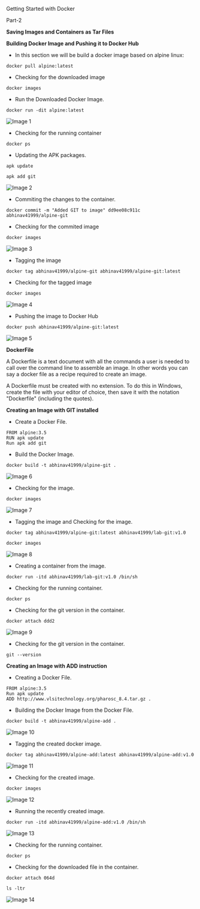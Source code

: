 Getting Started with Docker

Part-2

**Saving Images and Containers as Tar Files**


**Building Docker Image and Pushing it to Docker Hub**

- In this section we will be build a docker image based on alpine linux:

```
docker pull alpine:latest
```

- Checking for the downloaded image

```
docker images
```

- Run the Downloaded Docker Image.

```
docker run -dit alpine:latest
```
![Image 1](https://github.com/cloud-devops-enthusiast/DevOpsRoadmap2023/blob/ab601d821faa8d675c728a6317ad30514bf73975/Images/Screenshot%202023-05-23%20223046.png)

- Checking for the running container

```
docker ps
```

- Updating the APK packages.

```
apk update

apk add git

```

![Image 2](https://github.com/cloud-devops-enthusiast/DevOpsRoadmap2023/blob/ab601d821faa8d675c728a6317ad30514bf73975/Images/Screenshot%202023-05-23%20223834.png)

- Commiting the changes to the container.

```
docker commit -m "Added GIT to image" dd9ee08c911c abhinav41999/alpine-git
```

- Checking for the commited image

```
docker images
```

![Image 3](https://github.com/cloud-devops-enthusiast/DevOpsRoadmap2023/blob/ab601d821faa8d675c728a6317ad30514bf73975/Images/Screenshot%202023-05-23%20224338.png)


- Tagging the image

```
docker tag abhinav41999/alpine-git abhinav41999/alpine-git:latest
```

- Checking for the tagged image

```
docker images
```

![Image 4](https://github.com/cloud-devops-enthusiast/DevOpsRoadmap2023/blob/ab601d821faa8d675c728a6317ad30514bf73975/Images/Screenshot%202023-05-23%20224940.png)

- Pushing the image to Docker Hub

```
docker push abhinav41999/alpine-git:latest
```

![Image 5](https://github.com/cloud-devops-enthusiast/DevOpsRoadmap2023/blob/ab601d821faa8d675c728a6317ad30514bf73975/Images/Screenshot%202023-05-23%20225224.png)

**DockerFile**

A Dockerfile is a text document with all the commands a user is needed to call over the command line to assemble an image. In other words you can say a docker file as a recipe required to create an image.

A Dockerfile must be created with no extension. To do this in Windows, create the file with your editor of choice, then save it with the notation "Dockerfile" (including the quotes).

**Creating an Image with GIT installed**

- Create a Docker File.

```
FROM alpine:3.5
RUN apk update
Run apk add git
```

- Build the Docker Image.

```
docker build -t abhinav41999/alpine-git .
```

![Image 6](https://github.com/cloud-devops-enthusiast/DevOpsRoadmap2023/blob/ce85f32ca6929d0d71ebf3a263f0c3411dce5aad/Images/Screenshot%202023-05-25%20193506.png)

- Checking for the image.

```
docker images
```

![Image 7](https://github.com/cloud-devops-enthusiast/DevOpsRoadmap2023/blob/ce85f32ca6929d0d71ebf3a263f0c3411dce5aad/Images/Screenshot%202023-05-25%20193622.png)

- Tagging the image and Checking for the image.

```
docker tag abhinav41999/alpine-git:latest abhinav41999/lab-git:v1.0

docker images
```

![Image 8](https://github.com/cloud-devops-enthusiast/DevOpsRoadmap2023/blob/ce85f32ca6929d0d71ebf3a263f0c3411dce5aad/Images/Screenshot%202023-05-25%20194222.png)

- Creating a container from the image.

```
docker run -itd abhinav41999/lab-git:v1.0 /bin/sh
```

- Checking for the running container.

```
docker ps
```

- Checking for the git version in the container.

```
docker attach ddd2
```

![Image 9](https://github.com/cloud-devops-enthusiast/DevOpsRoadmap2023/blob/ce85f32ca6929d0d71ebf3a263f0c3411dce5aad/Images/Screenshot%202023-05-25%20194450.png)

- Checking for the git version in the container.

```
git --version
```

**Creating an Image with ADD instruction**

- Creating a Docker File.

```
FROM alpine:3.5
Run apk update
ADD http://www.vlsitechnology.org/pharosc_8.4.tar.gz .
```

- Building the Docker Image from the Docker File.

```
docker build -t abhinav41999/alpine-add .
```

![Image 10](https://github.com/cloud-devops-enthusiast/DevOpsRoadmap2023/blob/16c7773631b26f8e35f3863051767ddacfe0baa1/Images/Screenshot%202023-05-28%20142446.png)


- Tagging the created docker image.

```
docker tag abhinav41999/alpine-add:latest abhinav41999/alpine-add:v1.0
```

![Image 11](https://github.com/cloud-devops-enthusiast/DevOpsRoadmap2023/blob/16c7773631b26f8e35f3863051767ddacfe0baa1/Images/Screenshot%202023-05-28%20142512.png)

- Checking for the created image.

```
docker images
```

![Image 12](https://github.com/cloud-devops-enthusiast/DevOpsRoadmap2023/blob/16c7773631b26f8e35f3863051767ddacfe0baa1/Images/Screenshot%202023-05-28%20142630.png)

- Running the recently created image.

```
docker run -itd abhinav41999/alpine-add:v1.0 /bin/sh
```

![Image 13](https://github.com/cloud-devops-enthusiast/DevOpsRoadmap2023/blob/16c7773631b26f8e35f3863051767ddacfe0baa1/Images/Screenshot%202023-05-28%20142716.png)

- Checking for the running container.

```
docker ps
```

- Checking for the downloaded file in the container.

```
docker attach 064d

ls -ltr
```

![Image 14](https://github.com/cloud-devops-enthusiast/DevOpsRoadmap2023/blob/16c7773631b26f8e35f3863051767ddacfe0baa1/Images/Screenshot%202023-05-28%20142805.png)
